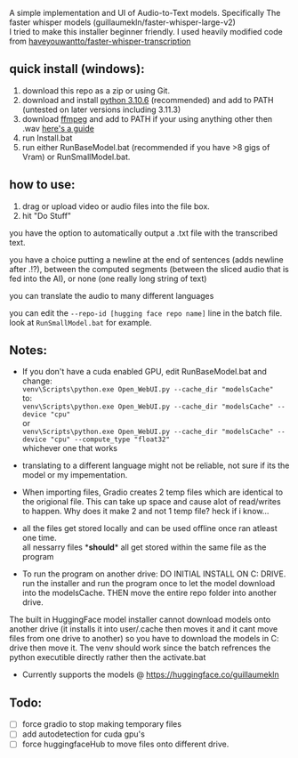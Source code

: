 A simple implementation and UI of Audio-to-Text models. Specifically The faster whisper models (guillaumekln/faster-whisper-large-v2)<br />
I tried to make this installer beginner friendly. I used heavily modified code from [haveyouwantto/faster-whisper-transcription](https://github.com/haveyouwantto/faster-whisper-transcription)

quick install (windows):<br />
----
1. download this repo as a zip or using Git.
2. download and install [python 3.10.6](https://www.python.org/downloads/release/python-3106/) (recommended) and add to PATH (untested on later versions including 3.11.3)
3. download [ffmpeg](https://ffmpeg.org/download.html) and add to PATH if your using anything other then .wav [here's a guide](https://www.youtube.com/watch?v=5xgegeBL0kw)
4. run Install.bat
5. run either RunBaseModel.bat (recommended if you have >8 gigs of Vram) or RunSmallModel.bat.

how to use:
----
1. drag or upload video or audio files into the file box.
2. hit "Do Stuff"

you have the option to automatically output a .txt file with the transcribed text. <br />

you have a choice putting a newline at the end of sentences (adds newline after .!?), between the computed segments (between the sliced audio that is fed into the AI), or none (one really long string of text)
<br />

you can translate the audio to many different languages 

you can edit the `--repo-id [hugging face repo name]` line in the batch file. look at `RunSmallModel.bat` for example.<br />

Notes:<br />
----
- If you don't have a cuda enabled GPU, edit RunBaseModel.bat and change:<br />
`venv\Scripts\python.exe Open_WebUI.py --cache_dir "modelsCache"` <br />
to:<br />
`venv\Scripts\python.exe Open_WebUI.py --cache_dir "modelsCache" --device "cpu"`<br />
or <br />
`venv\Scripts\python.exe Open_WebUI.py --cache_dir "modelsCache" --device "cpu" --compute_type "float32"` <br />
whichever one that works
- translating to a different language might not be reliable, not sure if its the model or my impementation.
- When importing files, Gradio creates 2 temp files which are identical to the origional file. This can take up space and cause alot of read/writes to happen. Why does it make 2 and not 1 temp file? heck if i know... 
- all the files get stored locally and can be used offline once ran atleast one time.<br />
all nessarry files \*__should__\* all get stored within the same file as the program

- To run the program on another drive: DO INITIAL INSTALL ON C: DRIVE. run the installer and run the program once to let the model download into the modelsCache. THEN move the entire repo folder into another drive. 

The built in HuggingFace model installer cannot download models onto another drive (it installs it into user/.cache then moves it and it cant move files from one drive to another) so you have to download the models in C: drive then move it. The venv should work since the batch refrences the python executible directly rather then the activate.bat 

- Currently supports the models @ https://huggingface.co/guillaumekln


Todo:
----
- [ ] force gradio to stop making temporary files
- [ ] add autodetection for cuda gpu's
- [ ] force huggingfaceHub to move files onto different drive.
